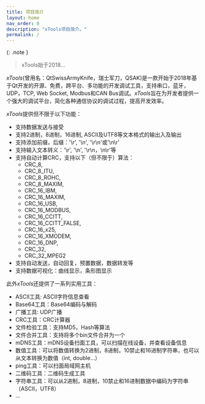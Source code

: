 ```yaml
---
title: 项目简介
layout: home
nav_order: 0
description: "xTools项目简介。"
permalink: /
---
```


{: .note }
> xTools始于2018...

*xTools*(曾用名：QtSwissArmyKnife，瑞士军刀，QSAK)是一款开始于2018年基于Qt开发的开源、免费，跨平台、多功能的开发调试工具，支持串口，蓝牙，UDP，TCP, Web Socket, Modbus和CAN Bus调试。*xTools*旨在为开发者提供一个强大的调试平台，简化各种通信协议的调试过程，提高开发效率。

*xTools*提供但不限于以下功能：

* 支持数据发送与接受
* 支持2进制，8进制，16进制, ASCII及UTF8等文本格式的输出入及输出
* 支持添加前缀，后缀：'\r', '\n', '\r\n'或'\n\r'
* 支持输入文本转义：'\r', '\n', '\r\n，\n\r'等
* 支持自动计算CRC，支持以下（但不限于）算法：
  * CRC_8,
  * CRC_8_ITU,
  * CRC_8_ROHC,
  * CRC_8_MAXIM,
  * CRC_16_IBM,
  * CRC_16_MAXIM,
  * CRC_16_USB,
  * CRC_16_MODBUS,
  * CRC_16_CCITT,
  * CRC_16_CCITT_FALSE,
  * CRC_16_x25,
  * CRC_16_XMODEM,
  * CRC_16_DNP,
  * CRC_32,
  * CRC_32_MPEG2
* 支持自动发送，自动回复，预置数据，数据转发等
* 支持数据可视化：曲线显示，条形图显示

此外*xTools*还提供了一系列实用工具：

* ASCII工具: ASCII字符信息查看
* Base64工具：Base64编码与解码
* 广播工具: UDP广播
* CRC工具：CRC计算器
* 文件检验工具：支持MD5，Hash等算法
* 文件合并工具：支持将多个bin文件合并为一个
* mDNS工具：mDNS设备扫面工具，可以扫描在线设备，并查看设备信息
* 数值工具：可以将数值转换为2进制，8进制，10禁止和16进制字符串，也可以从文本转换为数值（int, double...）
* ping工具：可以扫面局域网主机
* 二维码工具：二维码生成工具
* 字符串工具：可以从2进制，8进制，10禁止和16进制数据中编码为字符串（ASCII，UTF8）
* ...
